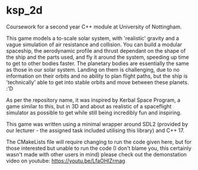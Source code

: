 # ksp_2d

Coursework for a second year C++ module at University of Nottingham. 

This game models a to-scale solar system, with 'realistic' gravity and a vague simulation of air resistance and collision. 
You can build a modular spaceship, the aerodynamic profile and thrust dependant on the shape of the ship and the parts used, and fly it around the system, speeding up time to get to other bodies faster.
The planetary bodies are essentially the same as those in our solar system. Landing on them is challenging, due to no information on their orbits and no ability to plan flight paths, but the ship is 'technically' able to get into stable orbits and move between these planets. :'D

As per the repository name, it was inspired by Kerbal Space Program, a game similar to this, but in 3D and about as realistic of a spaceflight simulator as possible to get while still being incredibly fun and inspiring.

This game was written using a minimal wrapper around SDL2 (provided by our lecturer - the assigned task included utilising this library) and C++ 17. 

The CMakeLists file will require changing to run the code given here, but for those interested but unable to run the code (I don't blame you, this certainly wasn't made with other users in mind) please check out the demonstation video on youtube: https://youtu.be/LfaOHIZrmag

